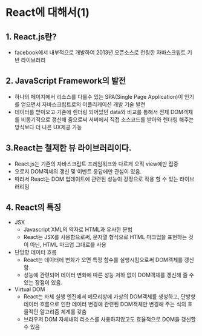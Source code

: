 # React에 대해서(1)

## 1. React.js란?

- facebook에서 내부적으로 개발하여 2013년 오픈소스로 런칭한 자바스크립트 기반 라이브러리

## 2. JavaScript Framework의 발전

- 하나의 페이지에서 리소스를 다룰수 있는 SPA(Single Page Application)이 인기를 얻으면서 자바스크립트로의 어플리케이션 개발 기술 발전
- 데이터를 받아오고 기존에 렌더링 되어있던 data와 비교를 통해서 전체 DOM객체를 비동기적으로 갱신해 줌으로써 서버에서 직접 소스코드를 받아와 렌더링 해주는 방식보다 더 나은 UX제공 가능

## 3.React는 철저한 뷰 라이브러리이다.

- React.js는 기존의 자바스크립트 프레임워크와 다르게 오직 view에만 집중
- 오로지 DOM객체의 갱신 및 이벤트 응답에만 관심이 있음.
- 따라서 React는 DOM 업데이트에 관련된 성능이 강정으로 작용 할 수 있는 라이브러리임

## 4. React의 특징

- JSX
  - Javascript XML의 약자로 HTML과 유사한 문법
  - React는 JSX를 사용함으로써, 문자열 형식으로 HTML 마크업을 표현하는 것이 아닌, HTML 마크업 그대로를 사용
- 단방향 데이터 흐름
  - React는 데이터에 변화가 오면 특정 함수를 실행시킴으로써 DOM객체를 갱신함.
  - 성능에 관련되어 데이터 변화에 따른 성능 저하 없이 DOM객체를 갱신해 줄 수있는 장점이 있음.
- Virtual DOM
  - React는 자체 실행 엔진에서 메모리상에 가상의 DOM객체를 생성하고, 단방향 데이터 흐름으로 인한 데이터 변경에 관련된 DOM객체만 변경해 주는 식의 효율적인 알고리즘 체계를 갖춤
  - 브라우저 DOM 자체내의 리소스를 사용하지않고도 효율적으로 DOM을 갱신할수 있음